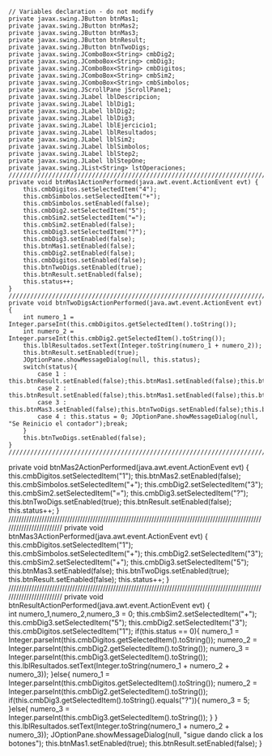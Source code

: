     // Variables declaration - do not modify                     
    private javax.swing.JButton btnMas1;
    private javax.swing.JButton btnMas2;
    private javax.swing.JButton btnMas3;
    private javax.swing.JButton btnResult;
    private javax.swing.JButton btnTwoDigs;
    private javax.swing.JComboBox<String> cmbDig2;
    private javax.swing.JComboBox<String> cmbDig3;
    private javax.swing.JComboBox<String> cmbDigitos;
    private javax.swing.JComboBox<String> cmbSim2;
    private javax.swing.JComboBox<String> cmbSimbolos;
    private javax.swing.JScrollPane jScrollPane1;
    private javax.swing.JLabel lblDescripcion;
    private javax.swing.JLabel lblDig1;
    private javax.swing.JLabel lblDig2;
    private javax.swing.JLabel lblDig3;
    private javax.swing.JLabel lblEjercicio1;
    private javax.swing.JLabel lblResultados;
    private javax.swing.JLabel lblSim2;
    private javax.swing.JLabel lblSimbolos;
    private javax.swing.JLabel lblStep2;
    private javax.swing.JLabel lblStepOne;
    private javax.swing.JList<String> lstOperaciones;
    ////////////////////////////////////////////////////////////////////////////////////////////////////////////////////////
    private void btnMas1ActionPerformed(java.awt.event.ActionEvent evt) {                                        
        this.cmbDigitos.setSelectedItem("4");
        this.cmbSimbolos.setSelectedItem("+");
        this.cmbSimbolos.setEnabled(false);
        this.cmbDig2.setSelectedItem("5");
        this.cmbSim2.setSelectedItem("=");
        this.cmbSim2.setEnabled(false);
        this.cmbDig3.setSelectedItem("?");
        this.cmbDig3.setEnabled(false);
        this.btnMas1.setEnabled(false);
        this.cmbDig2.setEnabled(false);
        this.cmbDigitos.setEnabled(false);
        this.btnTwoDigs.setEnabled(true);
        this.btnResult.setEnabled(false);
        this.status++;
    }   
    ///////////////////////////////////////////////////////////////////////////////////////////////////////////////////////
    private void btnTwoDigsActionPerformed(java.awt.event.ActionEvent evt) {                                           
        int numero_1 = Integer.parseInt(this.cmbDigitos.getSelectedItem().toString());
        int numero_2 = Integer.parseInt(this.cmbDig2.getSelectedItem().toString());
        this.lblResultados.setText(Integer.toString(numero_1 + numero_2));
        this.btnResult.setEnabled(true);
        JOptionPane.showMessageDialog(null, this.status);
        switch(status){
            case 1 : this.btnResult.setEnabled(false);this.btnMas1.setEnabled(false);this.btnMas2.setEnabled(true);break;
            case 2 :  this.btnResult.setEnabled(false);this.btnMas1.setEnabled(false);this.btnMas2.setEnabled(false);this.btnMas3.setEnabled(true);break;
            case 3 : this.btnMas3.setEnabled(false);this.btnTwoDigs.setEnabled(false);this.btnResult.setEnabled(true);break;
            case 4 : this.status = 0; JOptionPane.showMessageDialog(null, "Se Reinicio el contador");break;
        }
        this.btnTwoDigs.setEnabled(false);
    }  
    ///////////////////////////////////////////////////////////////////////////////////////////////////////////////////////////
   private void btnMas2ActionPerformed(java.awt.event.ActionEvent evt) {                                        
        this.cmbDigitos.setSelectedItem("1");
        this.btnMas2.setEnabled(false);
        this.cmbSimbolos.setSelectedItem("+");
        this.cmbDig2.setSelectedItem("3");
        this.cmbSim2.setSelectedItem("=");
        this.cmbDig3.setSelectedItem("?");
        this.btnTwoDigs.setEnabled(true);
        this.btnResult.setEnabled(false);
        this.status++;
    } 
    ////////////////////////////////////////////////////////////////////////////////////////////////////////////////////////
    private void btnMas3ActionPerformed(java.awt.event.ActionEvent evt) {                                        
        this.cmbDigitos.setSelectedItem("1");
        this.cmbSimbolos.setSelectedItem("+");
        this.cmbDig2.setSelectedItem("3");
        this.cmbSim2.setSelectedItem("+");
        this.cmbDig3.setSelectedItem("5");
        this.btnMas3.setEnabled(false);
        this.btnTwoDigs.setEnabled(true);
        this.btnResult.setEnabled(false);
        this.status++;
    }     
    ////////////////////////////////////////////////////////////////////////////////////////////////////////////////////////
    private void btnResultActionPerformed(java.awt.event.ActionEvent evt) {                                          
        int numero_1,numero_2,numero_3 = 0;
        this.cmbSim2.setSelectedItem("+");
        this.cmbDig3.setSelectedItem("5");
        this.cmbDig2.setSelectedItem("3");
        this.cmbDigitos.setSelectedItem("1");
        if(this.status == 0){
            numero_1 = Integer.parseInt(this.cmbDigitos.getSelectedItem().toString());
            numero_2 = Integer.parseInt(this.cmbDig2.getSelectedItem().toString());
            numero_3 = Integer.parseInt(this.cmbDig3.getSelectedItem().toString());
            this.lblResultados.setText(Integer.toString(numero_1 + numero_2 + numero_3));
        }else{
            numero_1 = Integer.parseInt(this.cmbDigitos.getSelectedItem().toString());
            numero_2 = Integer.parseInt(this.cmbDig2.getSelectedItem().toString());
            if(this.cmbDig3.getSelectedItem().toString().equals("?")){
                numero_3 = 5;
            }else{
                numero_3 = Integer.parseInt(this.cmbDig3.getSelectedItem().toString());
            }
        }
        this.lblResultados.setText(Integer.toString(numero_1 + numero_2 + numero_3));
        JOptionPane.showMessageDialog(null, "sigue dando click a los botones");
        this.btnMas1.setEnabled(true); 
        this.btnResult.setEnabled(false);
    }  
